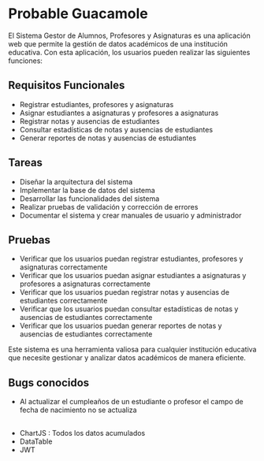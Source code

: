 # Probable Guacamole

El Sistema Gestor de Alumnos, Profesores y Asignaturas es una aplicación web que permite la gestión de datos académicos de una institución educativa. Con esta aplicación, los usuarios pueden realizar las siguientes funciones:

## Requisitos Funcionales

- Registrar estudiantes, profesores y asignaturas
- Asignar estudiantes a asignaturas y profesores a asignaturas
- Registrar notas y ausencias de estudiantes
- Consultar estadísticas de notas y ausencias de estudiantes
- Generar reportes de notas y ausencias de estudiantes

## Tareas

- Diseñar la arquitectura del sistema
- Implementar la base de datos del sistema
- Desarrollar las funcionalidades del sistema
- Realizar pruebas de validación y corrección de errores
- Documentar el sistema y crear manuales de usuario y administrador

## Pruebas

- Verificar que los usuarios puedan registrar estudiantes, profesores y asignaturas correctamente
- Verificar que los usuarios puedan asignar estudiantes a asignaturas y profesores a asignaturas correctamente
- Verificar que los usuarios puedan registrar notas y ausencias de estudiantes correctamente
- Verificar que los usuarios puedan consultar estadísticas de notas y ausencias de estudiantes correctamente
- Verificar que los usuarios puedan generar reportes de notas y ausencias de estudiantes correctamente

Este sistema es una herramienta valiosa para cualquier institución educativa que necesite gestionar y analizar datos académicos de manera eficiente.

## Bugs conocidos

- Al actualizar el cumpleaños de un estudiante o profesor el campo de fecha de nacimiento no se actualiza

##

- ChartJS : Todos los datos acumulados
- DataTable
- JWT

